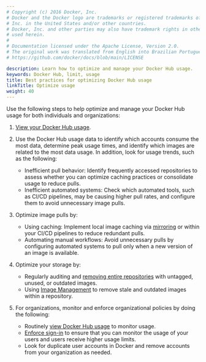 ```yaml
---
# Copyright (c) 2016 Docker, Inc.
# Docker and the Docker logo are trademarks or registered trademarks of Docker,
# Inc. in the United States and/or other countries.
# Docker, Inc. and other parties may also have trademark rights in other terms
# used herein.
#
# Documentation licensed under the Apache License, Version 2.0.
# The original work was translated from English into Brazilian Portuguese.
# https://github.com/docker/docs/blob/main/LICENSE

description: Learn how to optimize and manage your Docker Hub usage.
keywords: Docker Hub, limit, usage
title: Best practices for optimizing Docker Hub usage
linkTitle: Optimize usage
weight: 40
---
```

Use the following steps to help optimize and manage your Docker Hub usage for
both individuals and organizations:

1. [View your Docker Hub usage](https://hub.docker.com/usage).

2. Use the Docker Hub usage data to identify which accounts consume the most
   data, determine peak usage times, and identify which images are related to
   the most data usage. In addition, look for usage trends, such as the
   following:

   - Inefficient pull behavior: Identify frequently accessed repositories to
     assess whether you can optimize caching practices or consolidate usage to
     reduce pulls.
   - Inefficient automated systems: Check which automated tools, such as CI/CD
     pipelines, may be causing higher pull rates, and configure them to avoid
     unnecessary image pulls.

3. Optimize image pulls by:

   - Using caching: Implement local image caching via
     [mirroring](/docker-hub/mirror/) or within your CI/CD pipelines to reduce
     redundant pulls.
   - Automating manual workflows: Avoid unnecessary pulls by configuring automated
     systems to pull only when a new version of an image is available.

4. Optimize your storage by:

    - Regularly auditing and [removing entire repositories](../repos/delete.md) with untagged, unused, or outdated images.
    - Using [Image Management](../repos/manage/hub-images/manage.md) to remove stale and outdated images within a repository.

5. For organizations, monitor and enforce organizational policies by doing the
   following:

   - Routinely [view Docker Hub usage](https://hub.docker.com/usage) to monitor usage.
   - [Enforce sign-in](/security/for-admins/enforce-sign-in/) to ensure that you
     can monitor the usage of your users and users receive higher usage limits.
   - Look for duplicate user accounts in Docker and remove accounts from your organization
   as needed.
